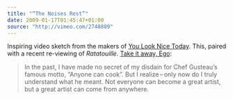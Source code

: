 ```yaml
---
title: "“The Noises Rest”"
date: 2009-01-17T01:45:47+01:00
source: "http://vimeo.com/2748889"
---
```


Inspiring video sketch from the makers of [You Look Nice Today](http://youlooknicetoday.com/). This, paired with a recent re-viewing of <cite>Ratatouille</cite>. [Take it away, Ego](http://en.wikiquote.org/wiki/Ratatouille):

> In the past, I have made no secret of my disdain for Chef Gusteau’s famous motto, “Anyone can cook”. But I realize – only now do I truly understand what he meant. Not everyone can become a great artist, but a great artist can come from anywhere.
